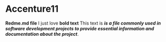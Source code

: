 # Accenture11
**Redme.md file**     I just love **bold text**  This text is ___is a file commonly used in software development projects to provide essential information and documentation about the project___. 




















